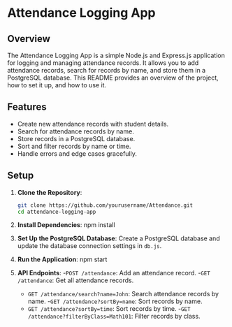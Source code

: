 # Attendance Logging App

## Overview

The Attendance Logging App is a simple Node.js and Express.js application for logging and managing attendance records. It allows you to add attendance records, search for records by name, and store them in a PostgreSQL database. This README provides an overview of the project, how to set it up, and how to use it.

## Features

- Create new attendance records with student details.
- Search for attendance records by name.
- Store records in a PostgreSQL database.
- Sort and filter records by name or time.
- Handle errors and edge cases gracefully.

## Setup

1. **Clone the Repository**:

   ```bash
   git clone https://github.com/yourusername/Attendance.git
   cd attendance-logging-app
2. **Install Dependencies**:
   npm install
3. **Set Up the PostgreSQL Database**:
    Create a PostgreSQL database and update the database connection settings in
   `db.js`.
4. **Run the Application**:
   npm start
5. **API Endpoints**:
   -`POST /attendance`: Add an attendance record.
   -`GET /attendance`: Get all attendance records.
   - `GET /attendance/search?name=John`: Search attendance records by name.
   -`GET /attendance?sortBy=name`: Sort records by name.
   - `GET /attendance?sortBy=time`: Sort records by time.
   -`GET /attendance?filterByClass=Math101`: Filter records by class.






   
